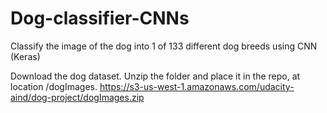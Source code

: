 # Dog-classifier-CNNs
Classify the image of the dog into 1 of 133 different dog breeds using CNN (Keras)

Download the dog dataset. Unzip the folder and place it in the repo, at location /dogImages.
https://s3-us-west-1.amazonaws.com/udacity-aind/dog-project/dogImages.zip

